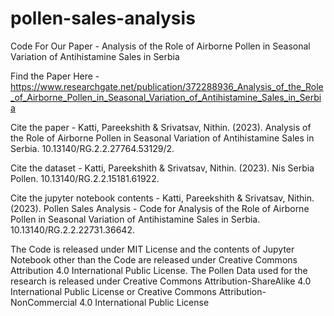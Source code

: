 # pollen-sales-analysis
Code For Our Paper -  Analysis of the Role of Airborne Pollen in Seasonal Variation of Antihistamine Sales in Serbia


Find the Paper Here - https://www.researchgate.net/publication/372288936_Analysis_of_the_Role_of_Airborne_Pollen_in_Seasonal_Variation_of_Antihistamine_Sales_in_Serbia

Cite the paper - Katti, Pareekshith & Srivatsav, Nithin. (2023). Analysis of the Role of Airborne Pollen in Seasonal Variation of Antihistamine Sales in Serbia. 10.13140/RG.2.2.27764.53129/2. 

Cite the dataset - Katti, Pareekshith & Srivatsav, Nithin. (2023). Nis Serbia Pollen. 10.13140/RG.2.2.15181.61922. 

Cite the jupyter notebook contents - Katti, Pareekshith & Srivatsav, Nithin. (2023). Pollen Sales Analysis - Code for Analysis of the Role of Airborne Pollen in Seasonal Variation of Antihistamine Sales in Serbia. 10.13140/RG.2.2.22731.36642. 


The Code is released under MIT License and the contents of Jupyter Notebook other than the Code are released under Creative Commons Attribution 4.0 International Public License.
The Pollen Data used for the research is released under Creative Commons Attribution-ShareAlike 4.0 International Public License or Creative Commons Attribution-NonCommercial 4.0 International Public License
